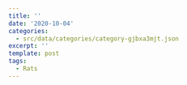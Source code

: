 ```yaml
---
title: ''
date: '2020-10-04'
categories:
  - src/data/categories/category-gjbxa3mjt.json
excerpt: ''
template: post
tags:
  - Rats
---
```

